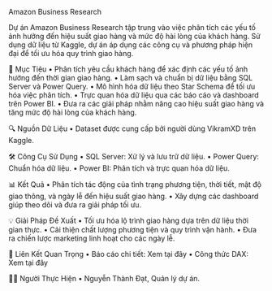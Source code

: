 Amazon Business Research

Dự án Amazon Business Research tập trung vào việc phân tích các yếu tố ảnh hưởng đến hiệu suất giao hàng và mức độ hài lòng của khách hàng. Sử dụng dữ liệu từ Kaggle, dự án áp dụng các công cụ và phương pháp hiện đại để tối ưu hóa quy trình giao hàng.

🚀 Mục Tiêu
	•	Phân tích yêu cầu khách hàng để xác định các yếu tố ảnh hưởng đến thời gian giao hàng.
	•	Làm sạch và chuẩn bị dữ liệu bằng SQL Server và Power Query.
	•	Mô hình hóa dữ liệu theo Star Schema để tối ưu hóa việc phân tích.
	•	Trực quan hóa dữ liệu qua các báo cáo và dashboard trên Power BI.
	•	Đưa ra các giải pháp nhằm nâng cao hiệu suất giao hàng và tăng mức độ hài lòng của khách hàng.

🔍 Nguồn Dữ Liệu
	•	Dataset được cung cấp bởi người dùng VikramXD trên Kaggle.

🛠️ Công Cụ Sử Dụng
	•	SQL Server: Xử lý và lưu trữ dữ liệu.
	•	Power Query: Chuẩn hóa dữ liệu.
	•	Power BI: Phân tích và trực quan hóa dữ liệu.

📊 Kết Quả
	•	Phân tích tác động của tình trạng phương tiện, thời tiết, mật độ giao thông, và ngày lễ đến hiệu suất giao hàng.
	•	Xây dựng các dashboard giúp theo dõi và đưa ra giải pháp tối ưu.

💡 Giải Pháp Đề Xuất
	•	Tối ưu hóa lộ trình giao hàng dựa trên dữ liệu thời gian thực.
	•	Cải thiện chất lượng phương tiện và quy trình vận hành.
	•	Đưa ra chiến lược marketing linh hoạt cho các ngày lễ.

🌟 Liên Kết Quan Trọng
	•	Báo cáo chi tiết: Xem tại đây
	•	Công thức DAX: Xem tại đây

👨‍💻 Người Thực Hiện
	•	Nguyễn Thành Đạt, Quản lý dự án.
